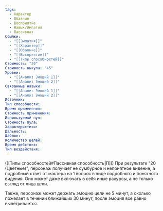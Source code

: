 ```yaml
---
tags:
  - Характер
  - Обаяние
  - Восприятие
  - Навык/Эмпатия
  - Пассивная
Ссылки:
  - "[[Эмпатия]]"
  - "[[Характер]]"
  - "[[Обаяние]]"
  - "[[Восприятие]]"
  - "[[Типы способностей]]"
Стоимость: "20"
Стоимость выкупа: "45"
Уровни:
  - "[[Анализ Эмоций 1]]"
  - "[[Анализ Эмоций 2]]"
Связанные навыки:
  - "[[Анализ Эмоций 1]]"
  - "[[Анализ Эмоций 2]]"
Источник:
Тип способности:
Время применения:
Стоимость применения:
Используемый пул:
Стоимость пула:
Характеристики:
Дальность:
Шаблон:
Количество целей:
Время действия:
Тип воздействия:
---
```

([[Типы способностей#Пассивная способность|П]]) При результате "20 (Цветные)", персонаж получает не сумбурное и непонятное видение, а подробный ответ от мастера на 1 вопрос в виде подробного и понятного видения. Оно может даже включать в себя иные ракурсы, а не только взгляд от лица цели.

Также, персонаж может держать эмоцию цели не 5 минут, а сколько пожелает в течении ближайших 30 минут, после эмоция все равно выветривается. 